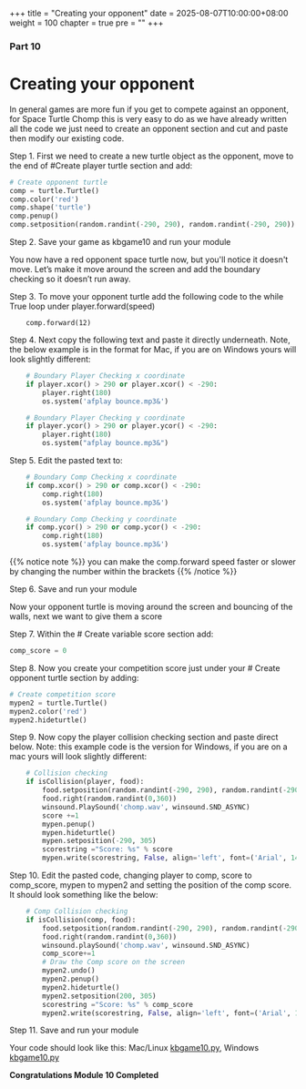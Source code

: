 +++
title = "Creating your opponent"
date = 2025-08-07T10:00:00+08:00
weight = 100
chapter = true
pre = ""
+++

### Part 10

# Creating your opponent

In general games are more fun if you get to compete against an opponent,
 for Space Turtle Chomp this is very easy to do as we have already written
 all the code we just need to create an opponent section and cut and paste
 then modify our existing code.

Step 1.  First we need to create a new turtle object as the opponent, move to
 the end of  \#Create player turtle section and add:

```python
# Create opponent turtle
comp = turtle.Turtle()
comp.color('red')
comp.shape('turtle')
comp.penup()
comp.setposition(random.randint(-290, 290), random.randint(-290, 290))
```

Step 2.  Save your game as kbgame10 and run your module

You now have a red opponent space turtle now, but you'll notice it doesn't move. Let’s make it move around the
 screen and add the boundary checking so it doesn’t run away.

Step 3. To move your opponent turtle add the following code to the while True
 loop under player.forward\(speed\)

```
    comp.forward(12)
```

Step 4. Next copy the following text and paste it directly underneath. Note, the below example is in the format for Mac, if you are on Windows yours will look slightly different:

```python
    # Boundary Player Checking x coordinate
    if player.xcor() > 290 or player.xcor() < -290:
        player.right(180)
        os.system('afplay bounce.mp3&')

    # Boundary Player Checking y coordinate
    if player.ycor() > 290 or player.ycor() < -290:
        player.right(180)
        os.system("afplay bounce.mp3&")
```

Step 5. Edit the pasted text to:

```python
    # Boundary Comp Checking x coordinate
    if comp.xcor() > 290 or comp.xcor() < -290:
        comp.right(180)
        os.system('afplay bounce.mp3&')

    # Boundary Comp Checking y coordinate
    if comp.ycor() > 290 or comp.ycor() < -290:
        comp.right(180)
        os.system('afplay bounce.mp3&')
```

{{% notice note %}}
you can make the comp.forward speed faster or slower by changing the number
 within the brackets
{{% /notice %}}

Step 6.  Save and run your module

Now your opponent turtle is moving around the screen and bouncing of the walls,
 next we want to give them a score

Step 7.  Within the \# Create variable score section add:

```python
comp_score = 0
```

Step 8. Now you create your competition score just under your \# Create
 opponent turtle section by adding:

```python
# Create competition score
mypen2 = turtle.Turtle()
mypen2.color('red')
mypen2.hideturtle()
```

Step 9.  Now copy the player collision checking section and paste direct below. Note: this example code is the version for Windows, if you are on a mac yours will look slightly different:

```python
    # Collision checking
    if isCollision(player, food):
        food.setposition(random.randint(-290, 290), random.randint(-290, 290))
        food.right(random.randint(0,360))
        winsound.PlaySound('chomp.wav', winsound.SND_ASYNC)
        score +=1
        mypen.penup()
        mypen.hideturtle()
        mypen.setposition(-290, 305)
        scorestring ="Score: %s" % score
        mypen.write(scorestring, False, align='left', font=('Arial', 14, 'normal'))
```

Step 10.  Edit the pasted code, changing player to comp, score to comp_score, mypen to mypen2 and setting the position of the comp score. It should look something like the below:

```python
    # Comp Collision checking
    if isCollision(comp, food):
        food.setposition(random.randint(-290, 290), random.randint(-290, 290))
        food.right(random.randint(0,360))
        winsound.playSound('chomp.wav', winsound.SND_ASYNC)
        comp_score+=1
        # Draw the Comp score on the screen
        mypen2.undo()
        mypen2.penup()
        mypen2.hideturtle()
        mypen2.setposition(200, 305)
        scorestring ="Score: %s" % comp_score
        mypen2.write(scorestring, False, align='left', font=('Arial', 14, 'normal'))
```



Step 11. Save and run your module

Your code should look like this: Mac/Linux [kbgame10.py](/python_game/src/kbgame10.py), Windows [kbgame10.py](/python_game/src/kbgame10_win.py)

**Congratulations Module 10 Completed**
